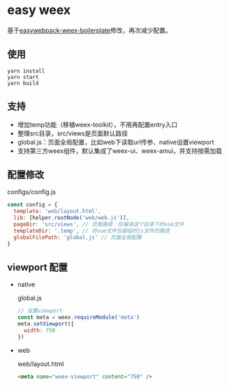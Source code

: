 # easy weex
  基于[easywebpack-weex-boilerplate](https://github.com/easy-team/easywebpack-weex-boilerplate)修改，再次减少配置。

## 使用

    yarn install
    yarn start
    yarn build

## 支持

* 增加temp功能（移植weex-toolkit），不用再配置entry入口
* 整理src目录，src/views是页面默认路径
* global.js：页面全局配置，比如web下读取url传参、native设置viewport
* 支持第三方weex组件，默认集成了weex-ui、weex-amui，并支持按需加载

## 配置修改

  configs/config.js
  ```js
  const config = {
    template: 'web/layout.html',
    lib: [helper.rootNode('web/web.js')],
    pageDir: 'src/views', // 页面路径：仅编译这个目录下的vue文件
    templateDir: '.temp', // 将vue文件包装临时js文件的路径
    globalFilePath: 'global.js' // 页面全局配置
  }
  ```
## viewport 配置
* native

  global.js
  ```js
  // 设置viewport
  const meta = weex.requireModule('meta')
  meta.setViewport({
    width: 750
  })
  ```

* web

  web/layout.html

  ```html
  <meta name="weex-viewport" content="750" />
  ```